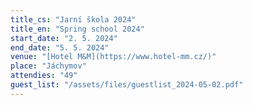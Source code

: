 ```yaml
---
title_cs: "Jarní škola 2024"
title_en: "Spring school 2024"
start_date: "2. 5. 2024"
end_date: "5. 5. 2024"
venue: "[Hotel M&M](https://www.hotel-mm.cz/)"
place: "Jáchymov"
attendies: "49"
guest_list: "/assets/files/guestlist_2024-05-02.pdf"
---
```


